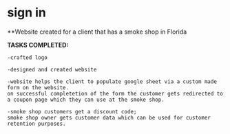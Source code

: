 # sign in
**Website created for a client that has a smoke shop in Florida


**TASKS COMPLETED:**
                                
    -crafted logo

    -designed and created website

    -website helps the client to populate google sheet via a custom made form on the website. 
    on successful completetion of the form the customer gets redirected to a coupon page which they can use at the smoke shop.

    -smoke shop customers get a discount code;
    smoke shop owner gets customer data which can be used for customer retention purposes.
